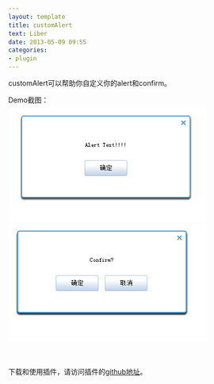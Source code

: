 ```yaml
---
layout: template
title: customAlert
text: Liber
date: 2013-05-09 09:55
categories:
- plugin
---
```

customAlert可以帮助你自定义你的alert和confirm。

Demo截图：  
<img src="/images/customAlert1.png" />  
<img src="/images/customAlert2.png" />  

　

下载和使用插件，请访问插件的[github地址][0]。

[0]: https://github.com/Mystist/customAlert/
